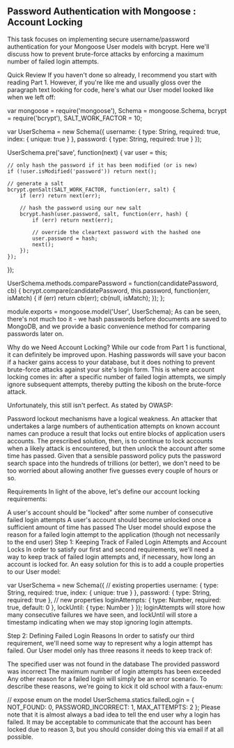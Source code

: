 ## Password Authentication with Mongoose : Account Locking


This task focuses on implementing secure username/password authentication for your Mongoose User models with bcrypt.  Here  we'll discuss how to prevent brute-force attacks by enforcing a maximum number of failed login attempts.

Quick Review
If you haven't done so already, I recommend you start with reading Part 1. However, if you're like me and usually gloss over the paragraph text looking for code, here's what our User model looked like when we left off:

var mongoose = require('mongoose'),
    Schema = mongoose.Schema,
    bcrypt = require('bcrypt'),
    SALT_WORK_FACTOR = 10;

var UserSchema = new Schema({
    username: { type: String, required: true, index: { unique: true } },
    password: { type: String, required: true }
});

UserSchema.pre('save', function(next) {
    var user = this;

    // only hash the password if it has been modified (or is new)
    if (!user.isModified('password')) return next();

    // generate a salt
    bcrypt.genSalt(SALT_WORK_FACTOR, function(err, salt) {
        if (err) return next(err);

        // hash the password using our new salt
        bcrypt.hash(user.password, salt, function(err, hash) {
            if (err) return next(err);

            // override the cleartext password with the hashed one
            user.password = hash;
            next();
        });
    });
});

UserSchema.methods.comparePassword = function(candidatePassword, cb) {
    bcrypt.compare(candidatePassword, this.password, function(err, isMatch) {
        if (err) return cb(err);
        cb(null, isMatch);
    });
};

module.exports = mongoose.model('User', UserSchema);
As can be seen, there's not much too it - we hash passwords before documents are saved to MongoDB, and we provide a basic convenience method for comparing passwords later on.

Why do we Need Account Locking?
While our code from Part 1 is functional, it can definitely be improved upon. Hashing passwords will save your bacon if a hacker gains access to your database, but it does nothing to prevent brute-force attacks against your site's login form. This is where account locking comes in: after a specific number of failed login attempts, we simply ignore subsequent attempts, thereby putting the kibosh on the brute-force attack.

Unfortunately, this still isn't perfect. As stated by OWASP:

Password lockout mechanisms have a logical weakness. An attacker that undertakes a large numbers of authentication attempts on known account names can produce a result that locks out entire blocks of application users accounts.
The prescribed solution, then, is to continue to lock accounts when a likely attack is encountered, but then unlock the account after some time has passed. Given that a sensible password policy puts the password search space into the hundreds of trillions (or better), we don't need to be too worried about allowing another five guesses every couple of hours or so.

Requirements
In light of the above, let's define our account locking requirements:

A user's account should be "locked" after some number of consecutive failed login attempts
A user's account should become unlocked once a sufficient amount of time has passed
The User model should expose the reason for a failed login attempt to the application (though not necessarily to the end user)
Step 1: Keeping Track of Failed Login Attempts and Account Locks
In order to satisfy our first and second requirements, we'll need a way to keep track of failed login attempts and, if necessary, how long an account is locked for. An easy solution for this is to add a couple properties to our User model:

var UserSchema = new Schema({
    // existing properties
    username: { type: String, required: true, index: { unique: true } },
    password: { type: String, required: true },
    // new properties
    loginAttempts: { type: Number, required: true, default: 0 },
    lockUntil: { type: Number }
});
loginAttempts will store how many consecutive failures we have seen, and lockUntil will store a timestamp indicating when we may stop ignoring login attempts.

Step 2: Defining Failed Login Reasons
In order to satisfy our third requirement, we'll need some way to represent why a login attempt has failed. Our User model only has three reasons it needs to keep track of:

The specified user was not found in the database
The provided password was incorrect
The maximum number of login attempts has been exceeded
Any other reason for a failed login will simply be an error scenario. To describe these reasons, we're going to kick it old school with a faux-enum:

// expose enum on the model
UserSchema.statics.failedLogin = {
    NOT_FOUND: 0,
    PASSWORD_INCORRECT: 1,
    MAX_ATTEMPTS: 2
};
Please note that it is almost always a bad idea to tell the end user why a login has failed. It may be acceptable to communicate that the account has been locked due to reason 3, but you should consider doing this via email if at all possible.